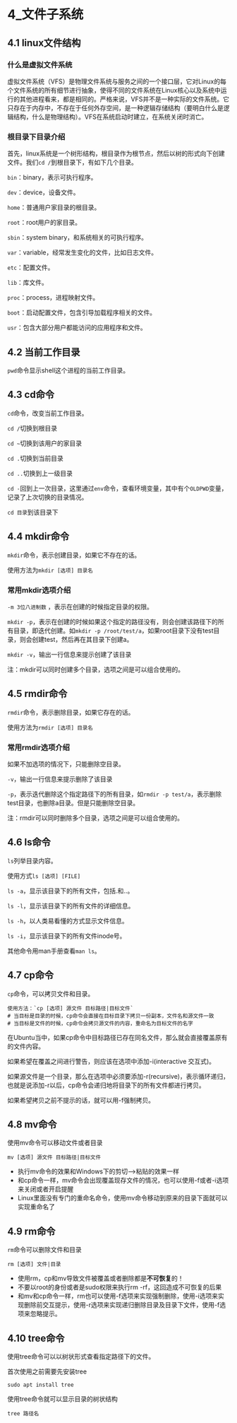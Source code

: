 # 4_文件子系统

## 4.1 linux文件结构

### 什么是虚拟文件系统

虚拟文件系统（VFS）是物理文件系统与服务之间的一个接口层，它对Linux的每个文件系统的所有细节进行抽象，使得不同的文件系统在Linux核心以及系统中运行的其他进程看来，都是相同的。严格来说，VFS并不是一种实际的文件系统。它只存在于内存中，不存在于任何外存空间，是一种逻辑存储结构（要明白什么是逻辑结构，什么是物理结构）。VFS在系统启动时建立，在系统关闭时消亡。

### 根目录下目录介绍

首先，linux系统是一个树形结构，根目录作为根节点，然后以树的形式向下创建文件。我们`cd /`到根目录下，有如下几个目录。

`bin`：binary，表示可执行程序。

`dev`：device，设备文件。

`home`：普通用户家目录的根目录。

`root`：root用户的家目录。

`sbin`：system binary，和系统相关的可执行程序。

`var`：variable，经常发生变化的文件，比如日志文件。

`etc`：配置文件。

`lib`：库文件。

`proc`：process，进程映射文件。

`boot`：启动配置文件，包含引导加载程序相关的文件。

`usr`：包含大部分用户都能访问的应用程序和文件。



## 4.2 当前工作目录

`pwd`命令显示shell这个进程的当前工作目录。



## 4.3 cd命令

`cd`命令，改变当前工作目录。

`cd /`切换到根目录

`cd ~`切换到该用户的家目录

`cd .`切换到当前目录

`cd ..`切换到上一级目录

`cd -`回到上一次目录，这里通过`env`命令，查看环境变量，其中有个`OLDPWD`变量，记录了上次切换的目录情况。

`cd 目录`到该目录下



## 4.4 mkdir命令

`mkdir`命令，表示创建目录，如果它不存在的话。

使用方法为`mkdir [选项] 目录名`

### 常用mkdir选项介绍

`-m 3位八进制数` ，表示在创建的时候指定目录的权限。

`mkdir -p`，表示在创建的时候如果这个指定的路径没有，则会创建该路径下的所有目录，即迭代创建。如`mkdir -p /root/test/a`，如果root目录下没有test目录，则会创建test，然后再在其目录下创建a。

`mkdir -v`，输出一行信息来提示创建了该目录

注：mkdir可以同时创建多个目录，选项之间是可以组合使用的。



## 4.5 rmdir命令

`rmdir`命令，表示删除目录，如果它存在的话。

使用方法为`rmdir [选项] 目录名`

### 常用rmdir选项介绍

如果不加选项的情况下，只能删除空目录。

`-v`，输出一行信息来提示删除了该目录

`-p`，表示迭代删除这个指定路径下的所有目录，如`rmdir -p test/a`，表示删除test目录，也删除a目录。但是只能删除空目录。

注：rmdir可以同时删除多个目录，选项之间是可以组合使用的。



## 4.6 ls命令

`ls`列举目录内容。

使用方式`ls [选项] [FILE]`

`ls -a`，显示该目录下的所有文件，包括.和..。

`ls -l`，显示该目录下的所有文件的详细信息。

`ls -h`，以人类易看懂的方式显示文件信息。

`ls -i`，显示该目录下的所有文件inode号。

其他命令用man手册查看`man ls`。



## 4.7 cp命令

`cp`命令，可以拷贝文件和目录。

```shell
使用方法：`cp [选项] 源文件 目标路径|目标文件`
# 当目标是目录的时候，cp命令会直接在目标目录下拷贝一份副本，文件名和源文件一致
# 当目标是文件的时候，cp命令会拷贝源文件的内容，重命名为目标文件的名字
```

在Ubuntu当中，如果cp命令中目标路径已存在同名文件，那么就会直接覆盖原有的文件内容。

如果希望在覆盖之间进行警告，则应该在选项中添加-i(interactive 交互式)。

如果源文件是一个目录，那么在选项中必须要添加-r(recursive)，表示循环递归，也就是说添加-r以后，cp命令会递归地将目录下的所有文件都进行拷贝。

如果希望拷贝之前不提示的话，就可以用-f强制拷贝。



## 4.8 mv命令

使用mv命令可以移动文件或者目录

`mv [选项] 源文件 目标路径|目标文件`

- 执行mv命令的效果和Windows下的剪切-->粘贴的效果一样
- 和cp命令一样，mv命令会出现覆盖现存文件的情况，也可以使用-f或者-i选项来关闭或者开启提醒
- Linux里面没有专门的重命名命令，使用mv命令移动到原来的目录下面就可以实现重命名了



## 4.9 rm命令

`rm`命令可以删除文件和目录

`rm [选项] 文件|目录`

- 使用rm，cp和mv导致文件被覆盖或者删除都是**不可恢复**的！
- 不要以root的身份或者是sudo权限来执行rm -rf，这回造成不可恢复的后果
- 和mv和cp命令一样，rm也可以使用-f选项来实现强制删除，使用-i选项来实现删除前交互提示，使用-r选项来实现递归删除目录及目录下文件，使用-f选项来忽略提示。



## 4.10 tree命令

使用tree命令可以以树状形式查看指定路径下的文件。

首次使用之前需要先安装tree

`sudo apt install tree`

使用tree命令就可以显示目录的树状结构

`tree 路径名`



